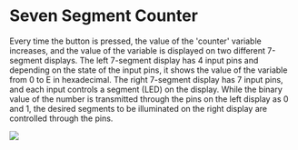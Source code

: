 # Seven Segment Counter

Every time the button is pressed, the value of the 'counter' variable increases, and the value of the variable is displayed on two different 7-segment displays. The left 7-segment display has 4 input pins and depending on the state of the input pins, it shows the value of the variable from 0 to E in hexadecimal. The right 7-segment display has 7 input pins, and each input controls a segment (LED) on the display. While the binary value of the number is transmitted through the pins on the left display as 0 and 1, the desired segments to be illuminated on the right display are controlled through the pins.

![](https://github.com/ertrldtcu/STM32F-Projects/blob/master/Projects/003_SEVEN_SEGMENT_COUNTER/003_SEVEN_SEGMENT_COUNTER.gif)
